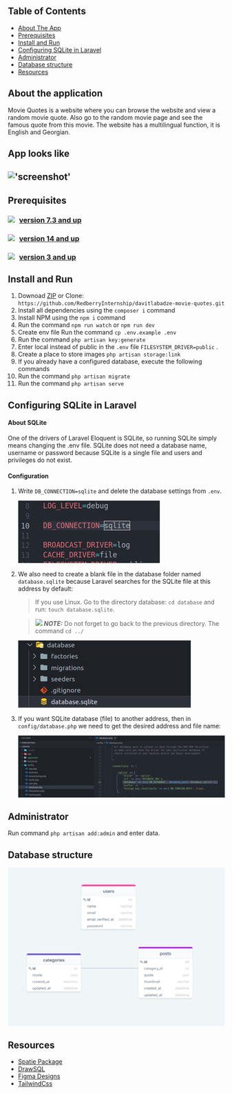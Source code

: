 
## Table of Contents

* [ About The App](#about)
* [ Prerequisites ](#pre)
* [ Install and Run](#iar)
* [ Configuring SQLite in Laravel ](#dbinstall)
* [ Administrator ](#administrator)
* [ Database structure](#db)
* [ Resources](#resources)

<a name="about"></a>

## About the application

Movie Quotes is a website where you can browse the website and view a random movie quote. Also go to the random movie page and see the famous quote from this movie. The website has a multilingual function, it is English and Georgian.

## App looks like 
!['screenshot'](appscreen/screen1.png)
---
<a name="pre"></a>

## Prerequisites
### <a  href="https://www.php.net/downloads" target="_blank"><img style="float:left;margin-right:10px"  src="https://img.shields.io/badge/PHP-777BB4?style=for-the-badge&logo=php&logoColor=white"/>version 7.3 and up </a>  
### <a href="https://nodejs.org/en/" target="_blank"><img style="float:left; margin-right:10px" src="https://img.shields.io/badge/Node.js-339933?style=for-the-badge&logo=nodedotjs&logoColor=white"/>  version 14 and up </a> 
### <a href="https://www.mysql.com/downloads/" target="_blank"><img style="float:left; margin-right:10px" src="https://img.shields.io/badge/SQLite-07405E?style=for-the-badge&logo=sqlite&logoColor=white"/>  version 3 and up </a> 

<a name="iar"></a>

## Install and Run

1. Downoad [ZIP](https://github.com/RedberryInternship/davitlabadze-movie-quotes/archive/refs/heads/main.zip) or Clone: ```https://github.com/RedberryInternship/davitlabadze-movie-quotes.git```
2. Install all dependencies using the ```composer i``` command
3. Install NPM using the ```npm i``` command
4. Run the command ```npm run watch``` or ```npm run dev```
5. Create env file Run the command ```cp .env.example .env```
6. Run  the command ```php artisan key:generate```
7. Enter local instead of public in the ```.env``` file ```FILESYSTEM_DRIVER=public``` .    
8. Create a place to store images ```php artisan storage:link```
9. If you already have a configured database, execute the following commands
10. Run the command  ```php artisan migrate```
11. Run the command  ```php artisan serve```



<a name="dbinstall"></a>

## Configuring SQLite in Laravel
#### About SQLite
One of the drivers of Laravel Eloquent is SQLite, so running SQLite simply means changing the .env file. SQLite does not need a database name, username or password because SQLite is a single file and users and privileges do not exist.

#### Configuration
1. Write ```DB_CONNECTION=sqlite``` and delete the database settings from ```.env```.

    !['dbconf'](appscreen/dbconf.png)
2. We also need to create a blank file in the database folder named ```database.sqlite``` because Laravel searches for the SQLite file at this address by default:
    > If you use Linux. Go to the directory database: `cd database` and run: ```touch database.sqlite```.

    > <img src="https://img.icons8.com/emoji/12/000000/warning-emoji.png"/> **_NOTE:_** Do not forget to go back to the previous directory. The command `cd ../`
   
   !['dbdir'](appscreen/dbdir.png)



3. If you want SQLite database (file) to another address, then in ```config/database.php``` we need to get the desired address and file name:

    !['dbchangdir'](appscreen/dbchangdir.png)

<a name="administrator"></a>

## Administrator

Run command ```php artisan add:admin``` and enter data. 

<a name="db"></a>

## Database structure
!['db'](appscreen/db.png)

<a name="resources"></a>

##  Resources
* [Spatie Package](https://github.com/spatie/laravel-translatable)
* [DrawSQL](https://drawsql.app/)   
* [Figma Designs](https://www.figma.com/file/IIJOKK5esgM8uK8pM3D59J/Movie-Quotes?node-id=0%3A1)
* [TailwindCss](https://tailwindcss.com/docs/guides/laravel)
